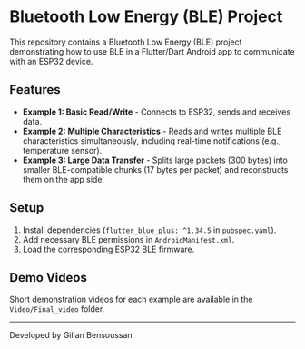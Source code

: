 # Bluetooth Low Energy (BLE) Project

This repository contains a Bluetooth Low Energy (BLE) project demonstrating how to use BLE in a Flutter/Dart Android app to communicate with an ESP32 device.

## Features
- **Example 1: Basic Read/Write** - Connects to ESP32, sends and receives data.
- **Example 2: Multiple Characteristics** - Reads and writes multiple BLE characteristics simultaneously, including real-time notifications (e.g., temperature sensor).
- **Example 3: Large Data Transfer** - Splits large packets (300 bytes) into smaller BLE-compatible chunks (17 bytes per packet) and reconstructs them on the app side.

## Setup
1. Install dependencies (`flutter_blue_plus: ^1.34.5` in `pubspec.yaml`).
2. Add necessary BLE permissions in `AndroidManifest.xml`.
3. Load the corresponding ESP32 BLE firmware.

## Demo Videos
Short demonstration videos for each example are available in the `Video/Final_video` folder.

---
Developed by Gilian Bensoussan

